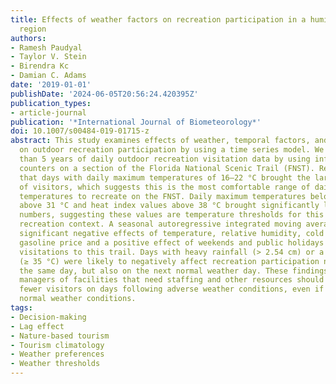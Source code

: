 ```yaml
---
title: Effects of weather factors on recreation participation in a humid subtropical
  region
authors:
- Ramesh Paudyal
- Taylor V. Stein
- Birendra Kc
- Damian C. Adams
date: '2019-01-01'
publishDate: '2024-06-05T20:56:24.420395Z'
publication_types:
- article-journal
publication: '*International Journal of Biometeorology*'
doi: 10.1007/s00484-019-01715-z
abstract: This study examines effects of weather, temporal factors, and gasoline price
  on outdoor recreation participation by using a time series model. We obtained more
  than 5 years of daily outdoor recreation visitation data by using infrared mechanical
  counters on a section of the Florida National Scenic Trail (FNST). Results showed
  that days with daily maximum temperatures of 16–22 °C brought the largest number
  of visitors, which suggests this is the most comfortable range of daily maximum
  temperatures to recreate on the FNST. Daily maximum temperatures below 6 °C and
  above 31 °C and heat index values above 38 °C brought significantly lower visitor
  numbers, suggesting these values are temperature thresholds for this region in a
  recreation context. A seasonal autoregressive integrated moving average model showed
  significant negative effects of temperature, relative humidity, cold snaps, and
  gasoline price and a positive effect of weekends and public holidays on recreational
  visitations to this trail. Days with heavy rainfall (> 2.54 cm) or a high heat index
  (≥ 35 °C) were likely to negatively affect recreation participation not only on
  the same day, but also on the next normal weather day. These findings imply that
  managers of facilities that need staffing and other resources should expect to receive
  fewer visitors on days following adverse weather conditions, even if that day has
  normal weather conditions.
tags:
- Decision-making
- Lag effect
- Nature-based tourism
- Tourism climatology
- Weather preferences
- Weather thresholds
---
```

